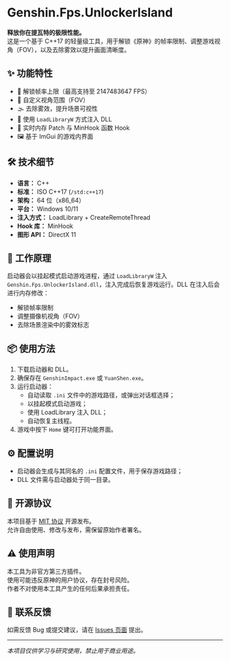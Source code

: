 # Genshin.Fps.UnlockerIsland

**释放你在提瓦特的极限性能。**  
这是一个基于 C++17 的轻量级工具，用于解锁《原神》的帧率限制、调整游戏视角（FOV），以及去除雾效以提升画面清晰度。

## ✨ 功能特性

- 🚀 解锁帧率上限（最高支持至 2147483647 FPS）
- 🎥 自定义视角范围（FOV）
- 🌫️ 去除雾效，提升场景可视性
- 🧩 使用 `LoadLibraryW` 方式注入 DLL
- 🔧 实时内存 Patch 与 MinHook 函数 Hook
- 🖼️ 基于 ImGui 的游戏内界面

## 🛠️ 技术细节

- **语言：** C++
- **标准：** ISO C++17 (`/std:c++17`)
- **架构：** 64 位（x86_64）
- **平台：** Windows 10/11
- **注入方式：** LoadLibrary + CreateRemoteThread
- **Hook 库：** MinHook
- **图形 API：** DirectX 11

## 🚀 工作原理

启动器会以挂起模式启动游戏进程，通过 `LoadLibraryW` 注入 `Genshin.Fps.UnlockerIsland.dll`，注入完成后恢复游戏运行。DLL 在注入后会进行内存修改：

- 解锁帧率限制
- 调整摄像机视角（FOV）
- 去除场景渲染中的雾效标志

## 📦 使用方法

1. 下载启动器和 DLL。
2. 确保存在 `GenshinImpact.exe` 或 `YuanShen.exe`。
3. 运行启动器：
   - 自动读取 `.ini` 文件中的游戏路径，或弹出对话框选择；
   - 以挂起模式启动游戏；
   - 使用 LoadLibrary 注入 DLL；
   - 自动恢复主线程。
4. 游戏中按下 `Home` 键可打开功能界面。

## ⚙️ 配置说明

- 启动器会生成与其同名的 `.ini` 配置文件，用于保存游戏路径；
- DLL 文件需与启动器处于同一目录。

## 📜 开源协议

本项目基于 [MIT 协议](./LICENSE) 开源发布。  
允许自由使用、修改与发布，需保留原始作者署名。

## ⚠️ 使用声明

本工具为非官方第三方插件。  
使用可能违反原神的用户协议，存在封号风险。  
作者不对使用本工具产生的任何后果承担责任。

## 📩 联系反馈

如需反馈 Bug 或提交建议，请在 [Issues 页面](https://github.com/isxlan0/Genshin.Fps.UnlockerIsland/issues) 提出。

---

*本项目仅供学习与研究使用，禁止用于商业用途。*

